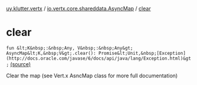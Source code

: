 [uy.klutter.vertx](../index.md) / [io.vertx.core.shareddata.AsyncMap](index.md) / [clear](.)


# clear
`fun &lt;K&nbsp;:&nbsp;Any, V&nbsp;:&nbsp;Any&gt; AsyncMap&lt;K,&nbsp;V&gt;.clear(): Promise&lt;Unit,&nbsp;[Exception](http://docs.oracle.com/javase/6/docs/api/java/lang/Exception.html)&gt;` [(source)](https://github.com/kohesive/klutter/blob/master/vertx3-jdk8/src/main/kotlin/uy/klutter/vertx/VertxSharedData.kt#L236)

Clear the map (see Vert.x AsncMap class for more full documentation)


